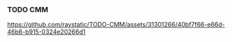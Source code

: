 ### TODO CMM



https://github.com/raystatic/TODO-CMM/assets/31301266/40bf7f66-e66d-46b6-b915-0324e20266d1

